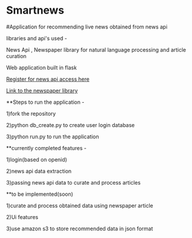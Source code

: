 # Smartnews

#Application for recommending live news obtained from news api 

libraries and api's used -

News Api , Newspaper library for natural language processing and article curation 

Web application built in flask 

[Register for news api access here](https://newsapi.org/register "News Api")

[Link to the newspaper library](https://github.com/codelucas/newspaper "Newspaper library")

**Steps to run the application - 

1)fork the repository 

2)python db_create.py to create user  login database 

3)python run.py to run the application

**currently completed features -

1)login(based on openid)

2)news api data extraction

3)passing news api data to curate and process articles

**to be implemented(soon)

1)curate and process obtained data using newspaper article

2)Ui features 

3)use amazon s3 to store recommended data in  json format 
